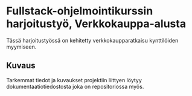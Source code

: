 # Fullstack-ohjelmointikurssin harjoitustyö, Verkkokauppa-alusta

Tässä harjoitustyössä on kehitetty verkkokaupparatkaisu kynttilöiden myymiseen.

## Kuvaus

Tarkemmat tiedot ja kuvaukset projektiin liittyen löytyy dokumentaatiotiedostosta joka on repositoriossa myös.

